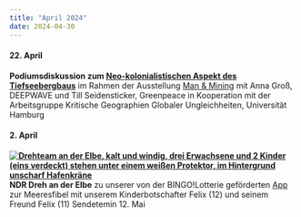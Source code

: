 ```yaml
---
title: "April 2024"
date: 2024-04-30
---
```


#### **22\. April**

**Podiumsdiskussion zum [Neo-kolonialistischen Aspekt des Tiefseebergbaus](https://www.shmh.de/veranstaltungen/tiefseebergbau/)** im Rahmen der Ausstellung [Man & Mining](https://www.shmh.de/ausstellungen/man-and-mining/) mit Anna Groß, DEEPWAVE und Till Seidensticker, Greenpeace in Kooperation mit der Arbeitsgruppe Kritische Geographien Globaler Ungleichheiten, Universität Hamburg

#### **2\. April**

**[![Drehteam an der Elbe, kalt und windig, drei Erwachsene und 2 Kinder (eins verdeckt)  stehen unter einem weißen Protektor, im Hintergrund unscharf Hafenkräne ](https://res.cloudinary.com/deepwave-org/image/upload/v1747245598/deepwave.org/NDR-Dreh-1.jpg)](https://res.cloudinary.com/deepwave-org/image/upload/v1747245598/deepwave.org/NDR-Dreh-1.jpg)NDR Dreh an der Elbe** zu unserer von der BINGO!Lotterie geförderten [App](https://play.google.com/store/apps/details?id=com.DEEPWAVE.Meeresfibel) zur Meeresfibel mit unserem Kinderbotschafter Felix (12) und seinem Freund Felix (11) Sendetemin 12. Mai
